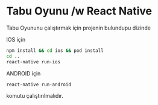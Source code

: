 # Tabu Oyunu /w React Native

Tabu Oyununu çalıştırmak için projenin bulundupu dizinde

IOS için

```sh
npm install && cd ios && pod install
cd ..
react-native run-ios
```

ANDROID için

```sh
react-native run-android
```
komutu çalıştırılmalıdır.

